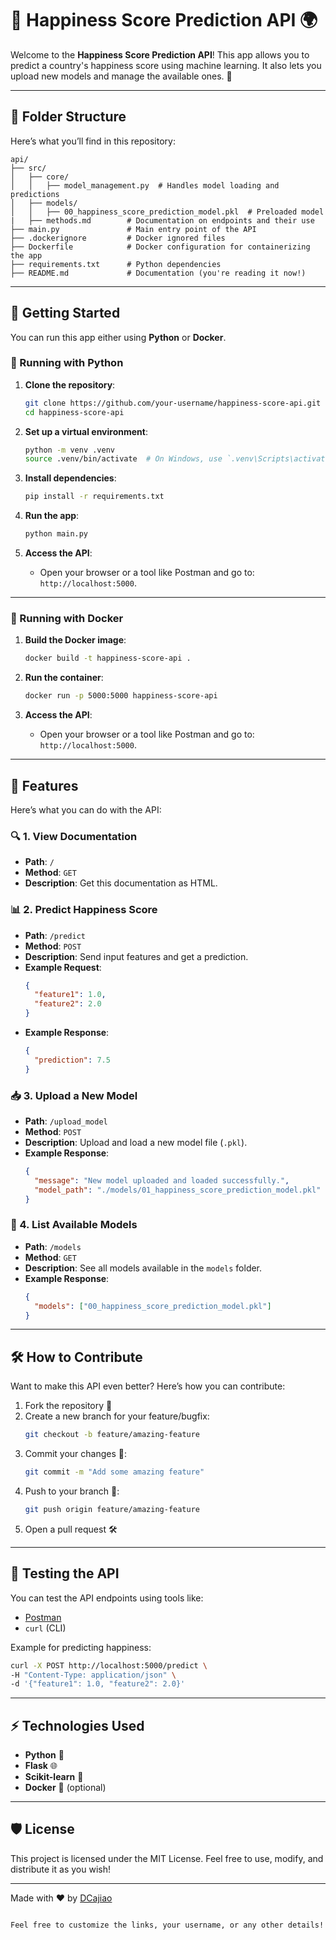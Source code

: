 # 🌟 Happiness Score Prediction API 🌍

Welcome to the **Happiness Score Prediction API**! This app allows you to predict a country's happiness score using machine learning. It also lets you upload new models and manage the available ones. 🚀

---

## 📂 Folder Structure

Here’s what you’ll find in this repository:

```
api/
├── src/
│   ├── core/
│   │   ├── model_management.py  # Handles model loading and predictions
│   ├── models/
│   │   ├── 00_happiness_score_prediction_model.pkl  # Preloaded model
|   ├── methods.md        # Documentation on endpoints and their use
├── main.py               # Main entry point of the API
├── .dockerignore         # Docker ignored files
├── Dockerfile            # Docker configuration for containerizing the app
├── requirements.txt      # Python dependencies
├── README.md             # Documentation (you're reading it now!)
```

---

## 🚀 Getting Started

You can run this app either using **Python** or **Docker**.

### 🐍 Running with Python

1. **Clone the repository**:
   ```bash
   git clone https://github.com/your-username/happiness-score-api.git
   cd happiness-score-api
   ```

2. **Set up a virtual environment**:
   ```bash
   python -m venv .venv
   source .venv/bin/activate  # On Windows, use `.venv\Scripts\activate`
   ```

3. **Install dependencies**:
   ```bash
   pip install -r requirements.txt
   ```

4. **Run the app**:
   ```bash
   python main.py
   ```

5. **Access the API**:
   - Open your browser or a tool like Postman and go to: `http://localhost:5000`.

---

### 🐳 Running with Docker

1. **Build the Docker image**:
   ```bash
   docker build -t happiness-score-api .
   ```

2. **Run the container**:
   ```bash
   docker run -p 5000:5000 happiness-score-api
   ```

3. **Access the API**:
   - Open your browser or a tool like Postman and go to: `http://localhost:5000`.

---

## 🌟 Features

Here’s what you can do with the API:

### 🔍 1. View Documentation
- **Path**: `/`
- **Method**: `GET`
- **Description**: Get this documentation as HTML.

### 📊 2. Predict Happiness Score
- **Path**: `/predict`
- **Method**: `POST`
- **Description**: Send input features and get a prediction.
- **Example Request**:
   ```json
   {
     "feature1": 1.0,
     "feature2": 2.0
   }
   ```
- **Example Response**:
   ```json
   {
     "prediction": 7.5
   }
   ```

### 📥 3. Upload a New Model
- **Path**: `/upload_model`
- **Method**: `POST`
- **Description**: Upload and load a new model file (`.pkl`).
- **Example Response**:
   ```json
   {
     "message": "New model uploaded and loaded successfully.",
     "model_path": "./models/01_happiness_score_prediction_model.pkl"
   }
   ```

### 📂 4. List Available Models
- **Path**: `/models`
- **Method**: `GET`
- **Description**: See all models available in the `models` folder.
- **Example Response**:
   ```json
   {
     "models": ["00_happiness_score_prediction_model.pkl"]
   }
   ```

---

## 🛠️ How to Contribute

Want to make this API even better? Here’s how you can contribute:

1. Fork the repository 🍴
2. Create a new branch for your feature/bugfix:
   ```bash
   git checkout -b feature/amazing-feature
   ```
3. Commit your changes 📝:
   ```bash
   git commit -m "Add some amazing feature"
   ```
4. Push to your branch 🚀:
   ```bash
   git push origin feature/amazing-feature
   ```
5. Open a pull request 🛠️

---

## 🧪 Testing the API

You can test the API endpoints using tools like:
- [Postman](https://www.postman.com/)
- `curl` (CLI)

Example for predicting happiness:
```bash
curl -X POST http://localhost:5000/predict \
-H "Content-Type: application/json" \
-d '{"feature1": 1.0, "feature2": 2.0}'
```

---

## ⚡ Technologies Used

- **Python** 🐍
- **Flask** 🌐
- **Scikit-learn** 🤖
- **Docker** 🐳 (optional)

---

## 🛡️ License

This project is licensed under the MIT License. Feel free to use, modify, and distribute it as you wish!

---

Made with ❤️ by [DCajiao](https://github.com/DCajiao)
```

Feel free to customize the links, your username, or any other details!